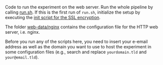 Code to run the experiment on the web server.
Run the whole pipeline by calling [run.sh](run.sh). If this is the first run of `run.sh`, initialize the setup by executing the [init script for the SSL encryption](web-data/init-letsencrypt.sh).

The folder [web-data/nginx](web-data/nginx) contains the configuration file for the HTTP web server, i.e. nginx.

Before you run any of the scripts here, you need to insert your e-email address as well as the domain you want to use 
to host the experiment in some configuration files (e.g., search and replace `yourdomain.tld` and `your@email.tld`).
